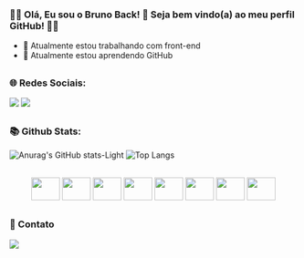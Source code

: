 ### 👋🏻 Olá, Eu sou o Bruno Back! 🌱 Seja bem vindo(a) ao meu perfil GitHub! 👋🏻

- 🔭 Atualmente estou trabalhando com front-end
- 🌱 Atualmente estou aprendendo GitHub

##

### 🌐 Redes Sociais:

<a href="https://www.facebook.com/bruno.back.562" target="_blank"><img src="https://img.shields.io/badge/Facebook-1877F2?style=for-the-badge&logo=facebook&logoColor=white" target="_blank"></a>
<a href="https://www.instagram.com/bruno.back84" target="_blank"><img src="https://img.shields.io/badge/Instagram-E4405F?style=for-the-badge&logo=instagram&logoColor=white" target="_blank"></a>

##

### 📚 Github Stats:

![Anurag's GitHub stats-Light](https://github-readme-stats.vercel.app/api?username=brunoback&show_icons=true&theme=tokyonight#gh-light-mode-only)
![Top Langs](https://github-readme-stats.vercel.app/api/top-langs/?username=anuraghazra&layout=compact&theme=tokyonight#gh)

<div align="center" style="display: inline_block"><br>
            <img height="40" width="50" src="https://cdn.jsdelivr.net/gh/devicons/devicon/icons/apache/apache-original-wordmark.svg" />
            <img height="40" width="50" src="https://cdn.jsdelivr.net/gh/devicons/devicon/icons/mysql/mysql-original-wordmark.svg" />
            <img height="40" width="50" src="https://cdn.jsdelivr.net/gh/devicons/devicon/icons/html5/html5-original-wordmark.svg" />
            <img height="40" width="50" src="https://cdn.jsdelivr.net/gh/devicons/devicon/icons/css3/css3-original-wordmark.svg" />
            <img height="40" width="50" src="https://cdn.jsdelivr.net/gh/devicons/devicon/icons/java/java-original-wordmark.svg" />
            <img height="40" width="50" src="https://cdn.jsdelivr.net/gh/devicons/devicon/icons/php/php-original.svg" />
            <img height="40" width="50" src="https://cdn.jsdelivr.net/gh/devicons/devicon/icons/wordpress/wordpress-original.svg" />
            <img height="40" width="50" src="https://cdn.jsdelivr.net/gh/devicons/devicon/icons/woocommerce/woocommerce-original-wordmark.svg" />
            
</div>

##

### 📱 Contato
<a href = "mailto:brunomarquesback@gmail.com"><img src="https://img.shields.io/badge/Gmail-D14836?style=for-the-badge&logo=gmail&logoColor=white" target="_blank"></a>            
          
